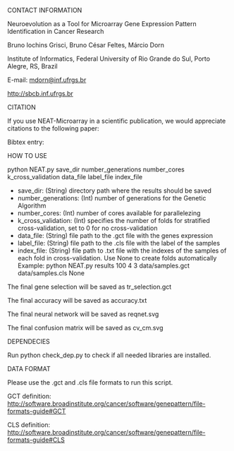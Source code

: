 CONTACT INFORMATION

Neuroevolution as a Tool for Microarray Gene Expression Pattern Identification in Cancer Research

Bruno Iochins Grisci, Bruno César Feltes, Márcio Dorn

Institute of Informatics, Federal University of Rio Grande do Sul, Porto Alegre, RS, Brazil

E-mail: mdorn@inf.ufrgs.br

http://sbcb.inf.ufrgs.br

CITATION

If you use NEAT-Microarray in a scientific publication, we would appreciate citations to the following paper:

Bibtex entry:


HOW TO USE

python NEAT.py save_dir number_generations number_cores k_cross_validation data_file label_file index_file

- save_dir: (String) directory path where the results should be saved
- number_generations: (Int) number of generations for the Genetic Algorithm
- number_cores: (Int) number of cores available for parallelezing
- k_cross_validation: (Int) specifies the number of folds for stratified cross-validation, set to 0 for no cross-validation
- data_file: (String) file path to the .gct file with the genes expression
- label_file: (String) file path to the .cls file with the label of the samples
- index_file: (String) file path to .txt file with the indexes of the samples of each fold in cross-validation. Use None to create folds automatically
Example: python NEAT.py results 100 4 3 data/samples.gct data/samples.cls None


The final gene selection will be saved as tr_selection.gct

The final accuracy will be saved as accuracy.txt

The final neural network will be saved as reqnet.svg

The final confusion matrix will be saved as cv_cm.svg

DEPENDECIES

Run python check_dep.py to check if all needed libraries are installed.

DATA FORMAT

Please use the .gct and .cls file formats to run this script.

GCT definition: http://software.broadinstitute.org/cancer/software/genepattern/file-formats-guide#GCT

CLS definition: http://software.broadinstitute.org/cancer/software/genepattern/file-formats-guide#CLS
